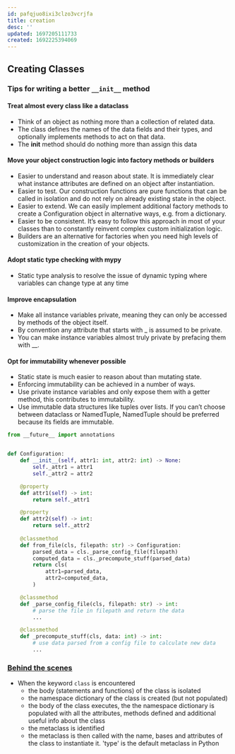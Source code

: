 ```yaml
---
id: pafqjuo8ixi3clzo3vcrjfa
title: creation
desc: ''
updated: 1697205111733
created: 1692225394069
---
```



## Creating Classes

### Tips for writing a better `__init__` method

#### Treat almost every class like a dataclass

- Think of an object as nothing more than a collection of related data.
- The class defines the names of the data fields and their types, and optionally implements methods to act on that data.
- The **init** method should do nothing more than assign this data

#### Move your object construction logic into factory methods or builders

- Easier to understand and reason about state. It is immediately clear what instance attributes are defined on an object after instantiation.
- Easier to test. Our construction functions are pure functions that can be called in isolation and do not rely on already existing state in the object.
- Easier to extend. We can easily implement additional factory methods to create a Configuration object in alternative ways, e.g. from a dictionary.
- Easier to be consistent. It’s easy to follow this approach in most of your classes than to constantly reinvent complex custom initialization logic.
- Builders are an alternative for factories when you need high levels of customization in the creation of your objects.

#### Adopt static type checking with mypy

- Static type analysis to resolve the issue of dynamic typing where variables can change type at any time

#### Improve encapsulation

- Make all instance variables private, meaning they can only be accessed by methods of the object itself.
- By convention any attribute that starts with _ is assumed to be private.
- You can make instance variables almost truly private by prefacing them with __.

#### Opt for immutability whenever possible

- Static state is much easier to reason about than mutating state.
- Enforcing immutability can be achieved in a number of ways.
- Use private instance variables and only expose them with a getter method, this contributes to immutability.
- Use immutable data structures like tuples over lists. If you can’t choose between dataclass or NamedTuple, NamedTuple should be preferred because its fields are immutable.

``` py
from __future__ import annotations


def Configuration:
    def __init__(self, attr1: int, attr2: int) -> None:
        self._attr1 = attr1
        self._attr2 = attr2

    @property
    def attr1(self) -> int:
        return self._attr1

    @property
    def attr2(self) -> int:
        return self._attr2
        
    @classmethod
    def from_file(cls, filepath: str) -> Configuration:
        parsed_data = cls._parse_config_file(filepath)
        computed_data = cls._precompute_stuff(parsed_data)
        return cls(
            attr1=parsed_data,
            attr2=computed_data,
        )

    @classmethod
    def _parse_config_file(cls, filepath: str) -> int:
        # parse the file in filepath and return the data    
        ...

    @classmethod
    def _precompute_stuff(cls, data: int) -> int:
        # use data parsed from a config file to calculate new data
        ...
```

### [Behind the scenes](https://www.youtube.com/watch?v=-js0K7Q878c&t=331s&ab_channel=PyCascades)

- When the keyword `class` is encountered
  - the body (statements and functions) of the class is isolated
  - the namespace dictionary of the class is created (but not populated)
  - the body of the class executes, the the namespace dictionary is populated with all the attributes, methods defined and additional useful info about the class
  - the metaclass is identified
  - the metaclass is then called with the name, bases and attributes of the class to instantiate it. 'type' is the default metaclass in Python
